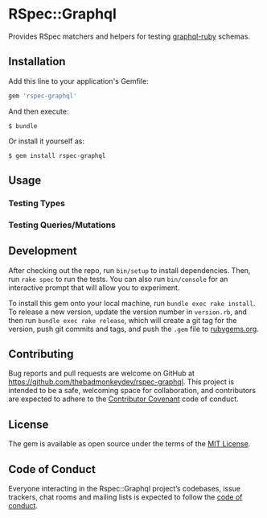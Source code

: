 # RSpec::Graphql

Provides RSpec matchers and helpers for testing [graphql-ruby] schemas.

## Installation

Add this line to your application's Gemfile:

```ruby
gem 'rspec-graphql'
```

And then execute:

    $ bundle

Or install it yourself as:

    $ gem install rspec-graphql

## Usage

### Testing Types

### Testing Queries/Mutations

## Development

After checking out the repo, run `bin/setup` to install dependencies. Then, run `rake spec` to run the tests. You can also run `bin/console` for an interactive prompt that will allow you to experiment.

To install this gem onto your local machine, run `bundle exec rake install`. To release a new version, update the version number in `version.rb`, and then run `bundle exec rake release`, which will create a git tag for the version, push git commits and tags, and push the `.gem` file to [rubygems.org](https://rubygems.org).

## Contributing

Bug reports and pull requests are welcome on GitHub at https://github.com/thebadmonkeydev/rspec-graphql. This project is intended to be a safe, welcoming space for collaboration, and contributors are expected to adhere to the [Contributor Covenant](http://contributor-covenant.org) code of conduct.

## License

The gem is available as open source under the terms of the [MIT License](https://opensource.org/licenses/MIT).

## Code of Conduct

Everyone interacting in the Rspec::Graphql project’s codebases, issue trackers, chat rooms and mailing lists is expected to follow the [code of conduct](https://github.com/thebadmonkeydev/rspec-graphql/blob/master/CODE_OF_CONDUCT.md).

[graphql-ruby]:https://github.com/rmosolgo/graphql-ruby
